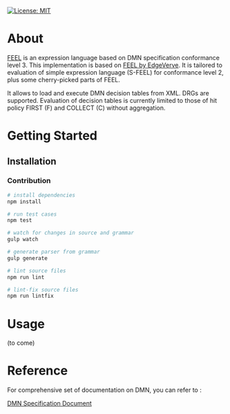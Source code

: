 [![License: MIT](https://img.shields.io/badge/License-MIT-blue.svg)](https://opensource.org/licenses/MIT)

# About

[FEEL](https://github.com/EdgeVerve/feel/wiki/What-is-FEEL%3F) is an expression language based on DMN specification conformance level 3.
This implementation is based on [FEEL by EdgeVerve](https://github.com/EdgeVerve/feel). It is tailored to evaluation of 
simple expression language (S-FEEL) for conformance level 2, plus some cherry-picked parts of FEEL.

It allows to load and execute DMN decision tables from XML. DRGs are supported. Evaluation of decision tables is currently limited to those of hit policy FIRST (F)
and COLLECT (C) without aggregation.

# Getting Started

## Installation

### Contribution

```sh
# install dependencies
npm install

# run test cases
npm test

# watch for changes in source and grammar
gulp watch

# generate parser from grammar
gulp generate

# lint source files
npm run lint

# lint-fix source files
npm run lintfix
```

# Usage

(to come)

# Reference

For comprehensive set of documentation on DMN, you can refer to :

[DMN Specification Document](http://www.omg.org/spec/DMN/1.1/)
